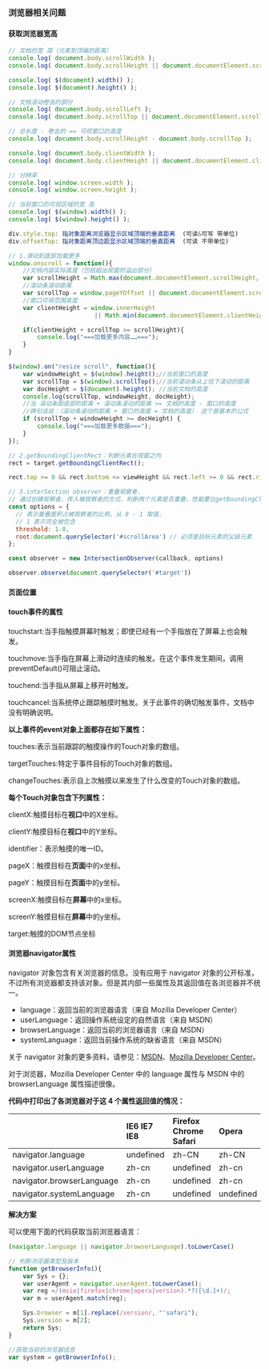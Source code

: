 ### 浏览器相关问题

#### 获取浏览器宽高

```javascript
// 文档的宽 高（元素到顶端的距离）
console.log( document.body.scrollWidth );
console.log( document.body.scrollHeight || document.documentElement.scrollHeight );

console.log( $(document).width() );
console.log( $(document).height() );

// 文档滚动卷去的部分
console.log( document.body.scrollLeft );
console.log( document.body.scrollTop || document.documentElement.scrollTop );

// 总长度 - 卷去的 == 可视窗口的高度
console.log( document.body.scrollHeight - document.body.scrollTop );

console.log( document.body.clientWidth );
console.log( document.body.clientHeight || document.documentElement.clientHeight );

// 分辨率
console.log( window.screen.width );
console.log( window.screen.height );

// 当前窗口的可视区域的宽 高
console.log( $(window).width() );
console.log( $(window).height() );

div.style.top: 指对象距离浏览器显示区域顶端的垂直距离  (可读&可写 带单位)
div.offsetTop: 指对象距离顶边距显示区域顶端的垂直距离  (可读 不带单位)
```

```js
// 1.滑动到底部加载更多
window.onscroll = function(){
    //文档内容实际高度（包括超出视窗的溢出部分）
    var scrollHeight = Math.max(document.documentElement.scrollHeight, document.body.scrollHeight);
    //滚动条滚动距离
    var scrollTop = window.pageYOffset || document.documentElement.scrollTop || document.body.scrollTop;
    //窗口可视范围高度
    var clientHeight = window.innerHeight 
                        || Math.min(document.documentElement.clientHeight,document.body.clientHeight);

    if(clientHeight + scrollTop >= scrollHeight){
        console.log("===加载更多内容……===");
    }
}
```

```js
$(window).on("resize scroll", function(){
    var windowHeight = $(window).height();//当前窗口的高度
    var scrollTop = $(window).scrollTop();//当前滚动条从上往下滚动的距离
    var docHeight = $(document).height(); //当前文档的高度
    console.log(scrollTop, windowHeight, docHeight);
    //当 滚动条距底部的距离 + 滚动条滚动的距离 >= 文档的高度 - 窗口的高度
    //换句话说：（滚动条滚动的距离 + 窗口的高度 = 文档的高度） 这个是基本的公式
    if (scrollTop + windowHeight >= docHeight) {
        console.log("===加载更多数据===");
    }
});
```

```js
// 2.getBoundingClientRect：判断元素在视窗之内
rect = target.getBoundingClientRect();

rect.top >= 0 && rect.bottom <= viewHeight && rect.left >= 0 && rect.right <= viewWidth
```

```js
// 3.interSection observer：重叠观察者，
// 通过创建观察者，传入被观察者的方式，判断两个元素是否重叠，性能要比getBoundingClientRect好
const options = {
  // 表示重叠面积占被观察者的比例，从 0 - 1 取值，
  // 1 表示完全被包含
  threshold: 1.0, 
  root:document.querySelector('#scrollArea') // 必须是目标元素的父级元素
};

const observer = new IntersectionObserver(callback, options)

observer.observe(document.querySelector('#target'))
```

#### 页面位置

#### touch事件的属性

touchstart:当手指触摸屏幕时触发；即使已经有一个手指放在了屏幕上也会触发。

touchmove:当手指在屏幕上滑动时连续的触发。在这个事件发生期间，调用preventDefault\(\)可阻止滚动。

touchend:当手指从屏幕上移开时触发。

touchcancel:当系统停止跟踪触摸时触发。关于此事件的确切触发事件，文档中没有明确说明。

**以上事件的event对象上面都存在如下属性：**

touches:表示当前跟踪的触摸操作的Touch对象的数组。

targetTouches:特定于事件目标的Touch对象的数组。

changeTouches:表示自上次触摸以来发生了什么改变的Touch对象的数组。

**每个Touch对象包含下列属性：**

clientX:触摸目标在**视口**中的X坐标。

clientY:触摸目标在**视口**中的Y坐标。

identifier：表示触摸的唯一ID。

pageX：触摸目标在**页面**中的x坐标。

pageY：触摸目标在**页面**中的y坐标。

screenX:触摸目标在**屏幕**中的x坐标。

screenY:触摸目标在**屏幕**中的y坐标。

target:触摸的DOM节点坐标

#### 浏览器navigator属性

navigator 对象包含有关浏览器的信息。没有应用于 navigator 对象的公开标准，不过所有浏览器都支持该对象。但是其内部一些属性及其返回值在各浏览器并不统一。

* language：返回当前的浏览器语言（来自 Mozilla Developer Center）
* userLanguage：返回操作系统设定的自然语言（来自 MSDN）
* browserLanguage：返回当前的浏览器语言（来自 MSDN）
* systemLanguage：返回当前操作系统的缺省语言（来自 MSDN）

关于 navigator 对象的更多资料，请参见：[MSDN](http://msdn.microsoft.com/en-us/library/ms535867%28VS.85%29.aspx)、[Mozilla Developer Center](https://developer.mozilla.org/en/DOM/window.navigator)。

对于浏览器，Mozilla Developer Center 中的 language 属性与 MSDN 中的 browserLanguage 属性描述很像。

**代码中打印出了各浏览器对于这 4 个属性返回值的情况：**

|  | IE6 IE7 IE8 | Firefox Chrome Safari | Opera |
| :--- | :--- | :--- | :--- |
| navigator.language | undefined | zh-CN | zh-CN |
| navigator.userLanguage | zh-cn | undefined | zh-cn |
| navigator.browserLanguage | zh-cn | undefined | zh-cn |
| navigator.systemLanguage | zh-cn | undefined | undefined |

**解决方案**

可以使用下面的代码获取当前浏览器语言：

```javascript
(navigator.language || navigator.browserLanguage).toLowerCase()
```

```javascript
// 判断浏览器类型及版本
function getBrowserInfo(){
    var Sys = {};
    var userAgent = navigator.userAgent.toLowerCase();
    var reg =/(msie|firefox|chrome|opera|version).*?([\d.]+)/;
    var m = userAgent.match(reg);

    Sys.browser = m[1].replace(/version/, "'safari");
    Sys.version = m[2];
    return Sys;
}

//获取当前的浏览器信息
var system = getBrowserInfo();
```



